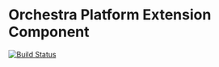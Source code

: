 Orchestra Platform Extension Component
==============

[![Build Status](https://travis-ci.org/orchestral/extension.png?branch=master)](https://travis-ci.org/orchestral/extension)